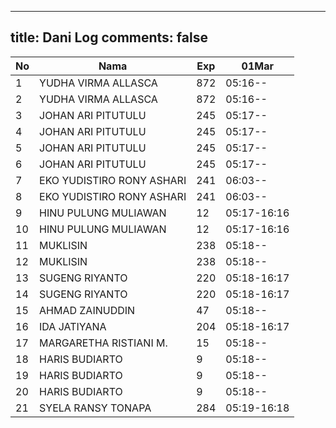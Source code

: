 
---
title: Dani Log
comments: false
---

| No | Nama | Exp | 01Mar |
|-----|-----|-----|-----|
| 1 | YUDHA VIRMA ALLASCA | 872 | 05:16-- |
| 2 | YUDHA VIRMA ALLASCA | 872 | 05:16-- |
| 3 | JOHAN ARI PITUTULU | 245 | 05:17-- |
| 4 | JOHAN ARI PITUTULU | 245 | 05:17-- |
| 5 | JOHAN ARI PITUTULU | 245 | 05:17-- |
| 6 | JOHAN ARI PITUTULU | 245 | 05:17-- |
| 7 | EKO YUDISTIRO RONY ASHARI | 241 | 06:03-- |
| 8 | EKO YUDISTIRO RONY ASHARI | 241 | 06:03-- |
| 9 | HINU PULUNG MULIAWAN | 12 | 05:17-16:16 |
| 10 | HINU PULUNG MULIAWAN | 12 | 05:17-16:16 |
| 11 | MUKLISIN | 238 | 05:18-- |
| 12 | MUKLISIN | 238 | 05:18-- |
| 13 | SUGENG RIYANTO | 220 | 05:18-16:17 |
| 14 | SUGENG RIYANTO | 220 | 05:18-16:17 |
| 15 | AHMAD ZAINUDDIN | 47 | 05:18-- |
| 16 | IDA JATIYANA | 204 | 05:18-16:17 |
| 17 | MARGARETHA RISTIANI M. | 15 | 05:18-- |
| 18 | HARIS BUDIARTO | 9 | 05:18-- |
| 19 | HARIS BUDIARTO | 9 | 05:18-- |
| 20 | HARIS BUDIARTO | 9 | 05:18-- |
| 21 | SYELA RANSY TONAPA | 284 | 05:19-16:18 |
